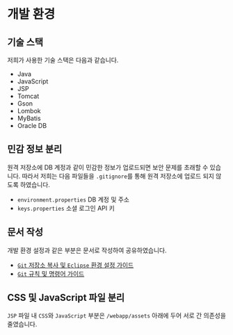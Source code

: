 # 개발 환경

## 기술 스택

저희가 사용한 기술 스택은 다음과 같습니다.

- Java
- JavaScript
- JSP
- Tomcat
- Gson
- Lombok
- MyBatis
- Oracle DB

## 민감 정보 분리

원격 저장소에 DB 계정과 같이 민감한 정보가 업로드되면 보안 문제를 초래할 수 있습니다. 따라서 저희는 다음 파일들을 `.gitignore`를 통해 원격 저장소에 업로드 되지 않도록 하였습니다.

- `environment.properties` DB 계정 및 주소
- `keys.properties` 소셜 로그인 API 키

## 문서 작성

개발 환경 설정과 같은 부분은 문서로 작성하여 공유하였습니다.

- [`Git` 저장소 복사 및 `Eclipse` 환경 설정 가이드](/docs/clone_guide.md)
- [`Git` 규칙 및 명령어 가이드](/docs/git_guide.md)

## CSS 및 JavaScript 파일 분리

`JSP` 파일 내 `CSS`와 `JavaScript` 부분은 `/webapp/assets` 아래에 두어 서로 간 의존성을 줄였습니다.